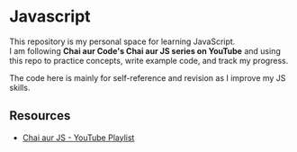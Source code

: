 # Javascript

This repository is my personal space for learning JavaScript.  
I am following **Chai aur Code's Chai aur JS series on YouTube** and using this repo to practice concepts, write example code, and track my progress.

The code here is mainly for self-reference and revision as I improve my JS skills.

## Resources
- [Chai aur JS - YouTube Playlist](https://www.youtube.com/playlist?list=PLu71SKxNbfoDqSx5j0CsEB6ozW4rjFk7x)
